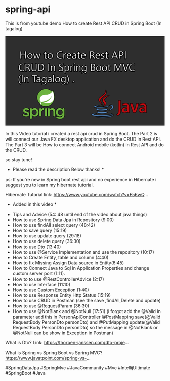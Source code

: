# spring-api
This is from youtube demo How to create Rest API CRUD in Spring Boot (In tagalog)




[![Rest Api](screenshot/1.png)](https://www.youtube.com/watch?v=WrG-kd9SBOk&t=8s "How to Create Rest API CRUD in Spring Boot MVC IN TAGALOG")

In this Video tutorial i created a rest api crud in Spring Boot.
The Part 2 is will connect our Java FX desktop application and do the CRUD in Rest API.
The Part 3 will be How to connect Android mobile (kotlin) in Rest API and do the CRUD.

so stay tune!

* Please read the description Below thanks! * 



ps: If you're new in Spring boot rest api and no experience in Hibernate i suggest you to learn my hibernate tutorial.

Hibernate Tutorial
link: https://www.youtube.com/watch?v=F56wQ...

* Added in this video *

- Tips and Advice (54: 48 until end of the video about java things)
- How to use Spring Data Jpa in Repository (9:00)
- How to use findAll select query (48:42)
- How to save query (15:19)
- How to use update query (29:18)
- How to use delete query (36:30)
- How to use Dto (13:40)
- How to use @Service Implementation and use the repository (10:17)
- How to Create Entity, table and column (4:40)
- How to fix Missing Assign Data source in Entity(6:45)
- How to Connect Java to Sql in Application Properties and change custom server port (1:11).
- How to to use @RestControllerAdvice (2:17)
- How to use Interface (11:10)
- How to use Custom Exception (1:40)
- How to use Response Entity Http Status (15:19)
- How to use CRUD in Postman (see the save ,findAll,Delete and update)
- How to use @RequestParam (36:30)
- How to use @NotBlank and @NotNull (17:51) (i forgot add the @Valid in parameter add this in PersonApiController
@PostMapping
save(@Valid RequestBody PersonDto personDto) and
@PutMapping
update(@Valid RequestBody PersonDto personDto) 
so the message in @NotBlank or @NotNull can be show in Exception in Postman) 

What is Dto?
Link: https://thorben-janssen.com/dto-proje...

What is Spring vs Spring Boot vs Spring MVC?
https://www.javatpoint.com/spring-vs-...


 
#SpringDataJpa
#SpringMvc
#JavaCommunity
#Mvc
#IntellijUltimate
#SpringBoot
#Java

